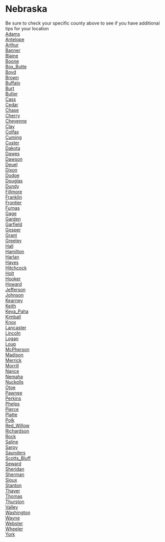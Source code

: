 # Nebraska
Be sure to check your specific county above to see if you have additional tips for your location\
[Adams](Adams.md)\
[Antelope](Antelope.md)\
[Arthur](Arthur.md)\
[Banner](Banner.md)\
[Blaine](Blaine.md)\
[Boone](Boone.md)\
[Box_Butte](Box_Butte.md)\
[Boyd](Boyd.md)\
[Brown](Brown.md)\
[Buffalo](Buffalo.md)\
[Burt](Burt.md)\
[Butler](Butler.md)\
[Cass](Cass.md)\
[Cedar](Cedar.md)\
[Chase](Chase.md)\
[Cherry](Cherry.md)\
[Cheyenne](Cheyenne.md)\
[Clay](Clay.md)\
[Colfax](Colfax.md)\
[Cuming](Cuming.md)\
[Custer](Custer.md)\
[Dakota](Dakota.md)\
[Dawes](Dawes.md)\
[Dawson](Dawson.md)\
[Deuel](Deuel.md)\
[Dixon](Dixon.md)\
[Dodge](Dodge.md)\
[Douglas](Douglas.md)\
[Dundy](Dundy.md)\
[Fillmore](Fillmore.md)\
[Franklin](Franklin.md)\
[Frontier](Frontier.md)\
[Furnas](Furnas.md)\
[Gage](Gage.md)\
[Garden](Garden.md)\
[Garfield](Garfield.md)\
[Gosper](Gosper.md)\
[Grant](Grant.md)\
[Greeley](Greeley.md)\
[Hall](Hall.md)\
[Hamilton](Hamilton.md)\
[Harlan](Harlan.md)\
[Hayes](Hayes.md)\
[Hitchcock](Hitchcock.md)\
[Holt](Holt.md)\
[Hooker](Hooker.md)\
[Howard](Howard.md)\
[Jefferson](Jefferson.md)\
[Johnson](Johnson.md)\
[Kearney](Kearney.md)\
[Keith](Keith.md)\
[Keya_Paha](Keya_Paha.md)\
[Kimball](Kimball.md)\
[Knox](Knox.md)\
[Lancaster](Lancaster.md)\
[Lincoln](Lincoln.md)\
[Logan](Logan.md)\
[Loup](Loup.md)\
[McPherson](McPherson.md)\
[Madison](Madison.md)\
[Merrick](Merrick.md)\
[Morrill](Morrill.md)\
[Nance](Nance.md)\
[Nemaha](Nemaha.md)\
[Nuckolls](Nuckolls.md)\
[Otoe](Otoe.md)\
[Pawnee](Pawnee.md)\
[Perkins](Perkins.md)\
[Phelps](Phelps.md)\
[Pierce](Pierce.md)\
[Platte](Platte.md)\
[Polk](Polk.md)\
[Red_Willow](Red_Willow.md)\
[Richardson](Richardson.md)\
[Rock](Rock.md)\
[Saline](Saline.md)\
[Sarpy](Sarpy.md)\
[Saunders](Saunders.md)\
[Scotts_Bluff](Scotts_Bluff.md)\
[Seward](Seward.md)\
[Sheridan](Sheridan.md)\
[Sherman](Sherman.md)\
[Sioux](Sioux.md)\
[Stanton](Stanton.md)\
[Thayer](Thayer.md)\
[Thomas](Thomas.md)\
[Thurston](Thurston.md)\
[Valley](Valley.md)\
[Washington](Washington.md)\
[Wayne](Wayne.md)\
[Webster](Webster.md)\
[Wheeler](Wheeler.md)\
[York](York.md)